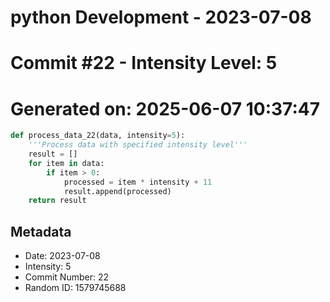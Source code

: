 ﻿# python Development - 2023-07-08
# Commit #22 - Intensity Level: 5
# Generated on: 2025-06-07 10:37:47
```python
def process_data_22(data, intensity=5):
    '''Process data with specified intensity level'''
    result = []
    for item in data:
        if item > 0:
            processed = item * intensity + 11
            result.append(processed)
    return result
```
## Metadata
- Date: 2023-07-08
- Intensity: 5
- Commit Number: 22
- Random ID: 1579745688
